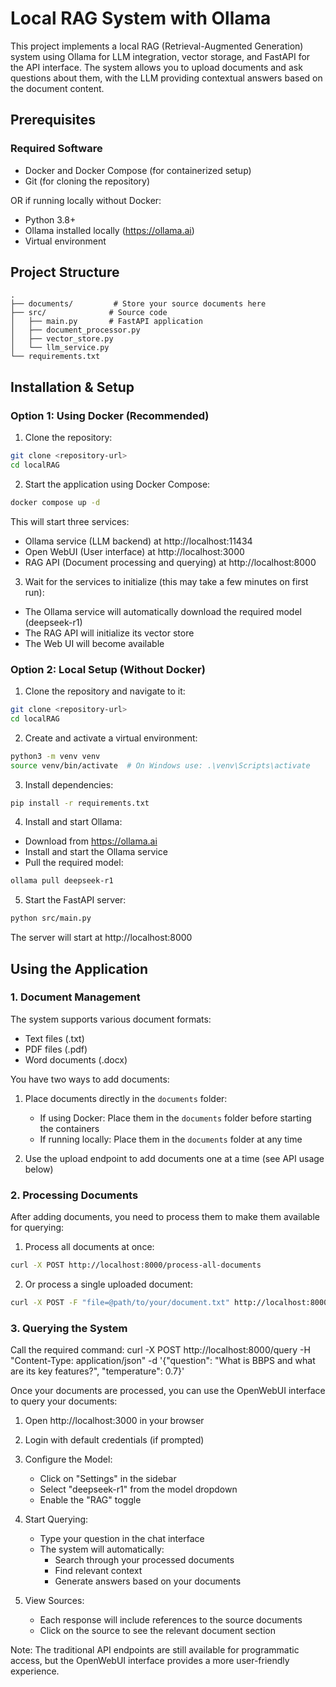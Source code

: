 # Local RAG System with Ollama

This project implements a local RAG (Retrieval-Augmented Generation) system using Ollama for LLM integration, vector storage, and FastAPI for the API interface. The system allows you to upload documents and ask questions about them, with the LLM providing contextual answers based on the document content.

## Prerequisites

### Required Software
- Docker and Docker Compose (for containerized setup)
- Git (for cloning the repository)

OR if running locally without Docker:
- Python 3.8+ 
- Ollama installed locally (https://ollama.ai)
- Virtual environment

## Project Structure

```
.
├── documents/         # Store your source documents here
├── src/              # Source code
│   ├── main.py       # FastAPI application
│   ├── document_processor.py
│   ├── vector_store.py
│   └── llm_service.py
└── requirements.txt
```

## Installation & Setup

### Option 1: Using Docker (Recommended)

1. Clone the repository:
```bash
git clone <repository-url>
cd localRAG
```

2. Start the application using Docker Compose:
```bash
docker compose up -d
```

This will start three services:
- Ollama service (LLM backend) at http://localhost:11434
- Open WebUI (User interface) at http://localhost:3000
- RAG API (Document processing and querying) at http://localhost:8000

3. Wait for the services to initialize (this may take a few minutes on first run):
- The Ollama service will automatically download the required model (deepseek-r1)
- The RAG API will initialize its vector store
- The Web UI will become available

### Option 2: Local Setup (Without Docker)

1. Clone the repository and navigate to it:
```bash
git clone <repository-url>
cd localRAG
```

2. Create and activate a virtual environment:
```bash
python3 -m venv venv
source venv/bin/activate  # On Windows use: .\venv\Scripts\activate
```

3. Install dependencies:
```bash
pip install -r requirements.txt
```

4. Install and start Ollama:
- Download from https://ollama.ai
- Install and start the Ollama service
- Pull the required model:
```bash
ollama pull deepseek-r1
```

5. Start the FastAPI server:
```bash
python src/main.py
```

The server will start at http://localhost:8000

## Using the Application

### 1. Document Management

The system supports various document formats:
- Text files (.txt)
- PDF files (.pdf)
- Word documents (.docx)

You have two ways to add documents:

1. Place documents directly in the `documents` folder:
   - If using Docker: Place them in the `documents` folder before starting the containers
   - If running locally: Place them in the `documents` folder at any time

2. Use the upload endpoint to add documents one at a time (see API usage below)

### 2. Processing Documents

After adding documents, you need to process them to make them available for querying:

1. Process all documents at once:
```bash
curl -X POST http://localhost:8000/process-all-documents
```

2. Or process a single uploaded document:
```bash
curl -X POST -F "file=@path/to/your/document.txt" http://localhost:8000/upload
```

### 3. Querying the System

Call the required command: 
curl -X POST http://localhost:8000/query -H "Content-Type: application/json" -d '{"question": "What is BBPS and what are its key features?", "temperature": 0.7}'

Once your documents are processed, you can use the OpenWebUI interface to query your documents:

1. Open http://localhost:3000 in your browser
2. Login with default credentials (if prompted)
3. Configure the Model:
   - Click on "Settings" in the sidebar
   - Select "deepseek-r1" from the model dropdown
   - Enable the "RAG" toggle
   
4. Start Querying:
   - Type your question in the chat interface
   - The system will automatically:
     - Search through your processed documents
     - Find relevant context
     - Generate answers based on your documents
   
5. View Sources:
   - Each response will include references to the source documents
   - Click on the source to see the relevant document section

Note: The traditional API endpoints are still available for programmatic access, but the OpenWebUI interface provides a more user-friendly experience.
